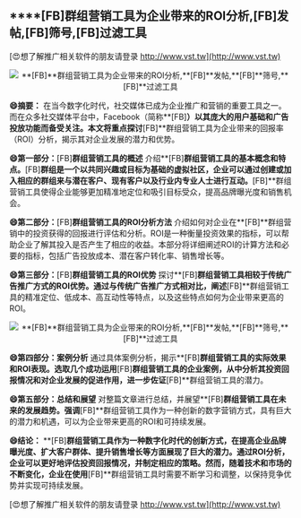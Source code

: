 ## ****[FB]**群组营销工具为企业带来的ROI分析,**[FB]**发帖,**[FB]**筛号,**[FB]**过滤工具**

[😍想了解推广相关软件的朋友请登录 http://www.vst.tw](http://www.vst.tw)

 <center><img src="https://vst.tw/MP4/tuiguang/png/0.png" alt="**[FB]**群组营销工具为企业带来的ROI分析,**[FB]**发帖,**[FB]**筛号,**[FB]**过滤工具"></center>

**😄摘要：**
在当今数字化时代，社交媒体已成为企业推广和营销的重要工具之一。而在众多社交媒体平台中，Facebook（简称**[FB]**）以其庞大的用户基础和广告投放功能而备受关注。本文将重点探讨**[FB]**群组营销工具为企业带来的回报率（ROI）分析，揭示其对企业发展的潜力和优势。

**😄第一部分：**[FB]**群组营销工具的概述**
介绍**[FB]**群组营销工具的基本概念和特点。**[FB]**群组是一个以共同兴趣或目标为基础的虚拟社区，企业可以通过创建或加入相应的群组来与潜在客户、现有客户以及行业内专业人士进行互动。**[FB]**群组营销工具使得企业能够更加精准地定位和吸引目标受众，提高品牌曝光度和销售机会。

**😄第二部分：**[FB]**群组营销工具的ROI分析方法**
介绍如何对企业在**[FB]**群组营销中的投资获得的回报进行评估和分析。ROI是一种衡量投资效果的指标，可以帮助企业了解其投入是否产生了相应的收益。本部分将详细阐述ROI的计算方法和必要的指标，包括广告投放成本、潜在客户转化率、销售增长等。

**😄第三部分：**[FB]**群组营销工具的ROI优势**
探讨**[FB]**群组营销工具相较于传统广告推广方式的ROI优势。通过与传统广告推广方式相对比，阐述**[FB]**群组营销工具的精准定位、低成本、高互动性等特点，以及这些特点如何为企业带来更高的ROI。

 <center><img src="https://vst.tw/MP4/tuiguang/png/7.png" alt="**[FB]**群组营销工具为企业带来的ROI分析,**[FB]**发帖,**[FB]**筛号,**[FB]**过滤工具"></center>

**😄第四部分：案例分析**
通过具体案例分析，揭示**[FB]**群组营销工具的实际效果和ROI表现。选取几个成功运用**[FB]**群组营销工具的企业案例，从中分析其投资回报情况和对企业发展的促进作用，进一步佐证**[FB]**群组营销工具的潜力。

**😄第五部分：总结和展望**
对整篇文章进行总结，并展望**[FB]**群组营销工具在未来的发展趋势。强调**[FB]**群组营销工具作为一种创新的数字营销方式，具有巨大的潜力和机遇，可以为企业带来更高的ROI和可持续发展。

**😄结论：**
**[FB]**群组营销工具作为一种数字化时代的创新方式，在提高企业品牌曝光度、扩大客户群体、提升销售增长等方面展现了巨大的潜力。通过ROI分析，企业可以更好地评估投资回报情况，并制定相应的策略。然而，随着技术和市场的不断变化，企业在使用**[FB]**群组营销工具时需要不断学习和调整，以保持竞争优势并实现可持续发展。

[😍想了解推广相关软件的朋友请登录 http://www.vst.tw](http://www.vst.tw)



